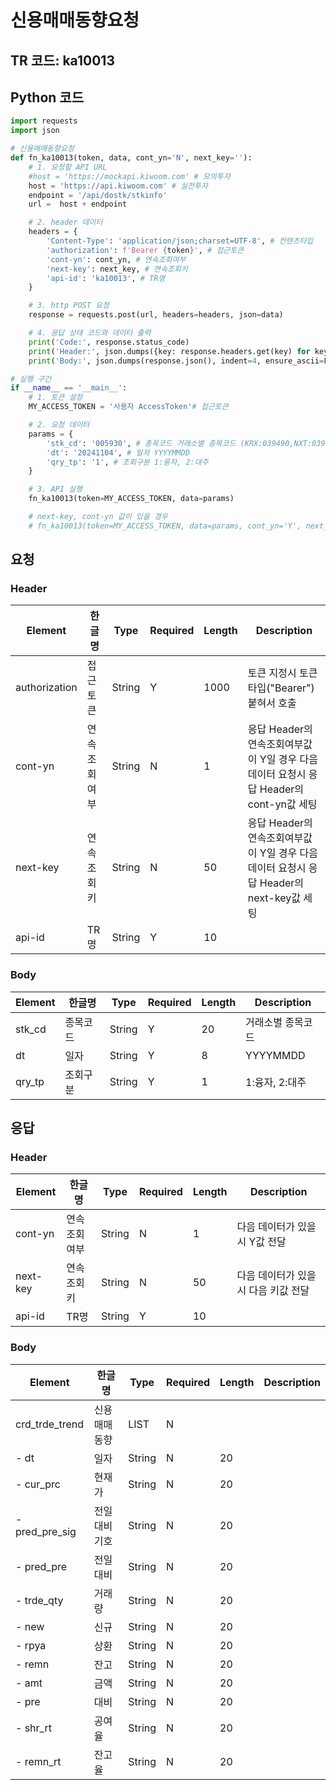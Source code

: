 # 신용매매동향요청

## TR 코드: ka10013

## Python 코드

```python
import requests
import json

# 신용매매동향요청
def fn_ka10013(token, data, cont_yn='N', next_key=''):
	# 1. 요청할 API URL
	#host = 'https://mockapi.kiwoom.com' # 모의투자
	host = 'https://api.kiwoom.com' # 실전투자
	endpoint = '/api/dostk/stkinfo'
	url =  host + endpoint

	# 2. header 데이터
	headers = {
		'Content-Type': 'application/json;charset=UTF-8', # 컨텐츠타입
		'authorization': f'Bearer {token}', # 접근토큰
		'cont-yn': cont_yn, # 연속조회여부
		'next-key': next_key, # 연속조회키
		'api-id': 'ka10013', # TR명
	}

	# 3. http POST 요청
	response = requests.post(url, headers=headers, json=data)

	# 4. 응답 상태 코드와 데이터 출력
	print('Code:', response.status_code)
	print('Header:', json.dumps({key: response.headers.get(key) for key in ['next-key', 'cont-yn', 'api-id']}, indent=4, ensure_ascii=False))
	print('Body:', json.dumps(response.json(), indent=4, ensure_ascii=False))  # JSON 응답을 파싱하여 출력

# 실행 구간
if __name__ == '__main__':
	# 1. 토큰 설정
	MY_ACCESS_TOKEN = '사용자 AccessToken'# 접근토큰

	# 2. 요청 데이터
	params = {
		'stk_cd': '005930', # 종목코드 거래소별 종목코드 (KRX:039490,NXT:039490_NX,SOR:039490_AL)
		'dt': '20241104', # 일자 YYYYMMDD 
		'qry_tp': '1', # 조회구분 1:융자, 2:대주
	}

	# 3. API 실행
	fn_ka10013(token=MY_ACCESS_TOKEN, data=params)

	# next-key, cont-yn 값이 있을 경우
	# fn_ka10013(token=MY_ACCESS_TOKEN, data=params, cont_yn='Y', next_key='nextkey..')


```

## 요청

### Header

| Element | 한글명 | Type | Required | Length | Description |
|---------|--------|------|----------|---------|-------------|
| authorization | 접근토큰 | String | Y | 1000 | 토큰 지정시 토큰타입("Bearer") 붙혀서 호출 |
| cont-yn | 연속조회여부 | String | N | 1 | 응답 Header의 연속조회여부값이 Y일 경우 다음데이터 요청시 응답 Header의 cont-yn값 세팅 |
| next-key | 연속조회키 | String | N | 50 | 응답 Header의 연속조회여부값이 Y일 경우 다음데이터 요청시 응답 Header의 next-key값 세팅 |
| api-id | TR명 | String | Y | 10 |  |

### Body

| Element | 한글명 | Type | Required | Length | Description |
|---------|--------|------|----------|---------|-------------|
| stk_cd | 종목코드 | String | Y | 20 | 거래소별 종목코드 |
| dt | 일자 | String | Y | 8 | YYYYMMDD |
| qry_tp | 조회구분 | String | Y | 1 | 1:융자, 2:대주 |

## 응답

### Header

| Element | 한글명 | Type | Required | Length | Description |
|---------|--------|------|----------|---------|-------------|
| cont-yn | 연속조회여부 | String | N | 1 | 다음 데이터가 있을시 Y값 전달 |
| next-key | 연속조회키 | String | N | 50 | 다음 데이터가 있을시 다음 키값 전달 |
| api-id | TR명 | String | Y | 10 |  |

### Body

| Element | 한글명 | Type | Required | Length | Description |
|---------|--------|------|----------|---------|-------------|
| crd_trde_trend | 신용매매동향 | LIST | N |  |  |
| - dt | 일자 | String | N | 20 |  |
| - cur_prc | 현재가 | String | N | 20 |  |
| - pred_pre_sig | 전일대비기호 | String | N | 20 |  |
| - pred_pre | 전일대비 | String | N | 20 |  |
| - trde_qty | 거래량 | String | N | 20 |  |
| - new | 신규 | String | N | 20 |  |
| - rpya | 상환 | String | N | 20 |  |
| - remn | 잔고 | String | N | 20 |  |
| - amt | 금액 | String | N | 20 |  |
| - pre | 대비 | String | N | 20 |  |
| - shr_rt | 공여율 | String | N | 20 |  |
| - remn_rt | 잔고율 | String | N | 20 |  |